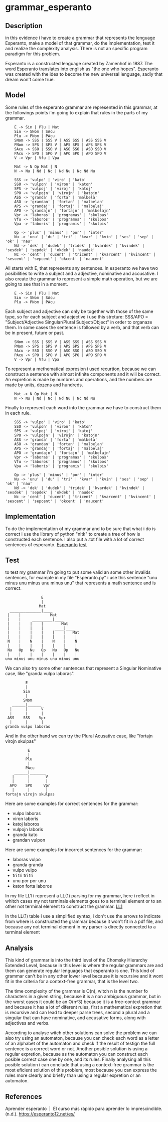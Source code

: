 # grammar_esperanto
## Description
in this evidence i have to create a grammar that represents the lenguage Esperanto, make a model of that grammar, do the implementation, test it and realize the complexity analysis. There is not an specific program paradigm for this problem.

Esperanto is a constructed lenguage created by Zamenhof in 1887. The word Esperanto translates into english as "the one who hopes". Esperanto was created with the idea to become the new universal lenguage, sadly that dream won't come true. 

## Model
Some rules of the esperanto grammar are represented in this grammar, at the followings points i'm going to explain that rules in the parts of my grammar. 
```
    E -> Sin | Plu | Mat
    Sin -> SNom | SAcu
    Plu -> PNom | PAcu
    SNom -> SSS | SSS V | ASS SSS | ASS SSS V
    PNom -> SPS | SPS V | APS SPS | APS SPS V
    SAcu -> SSO | SSO V | ASO SSO | ASO SSO V
    PAcu -> SPO | SPO V | APO SPO | APO SPO V
    V -> Vpr | Vfu | Vpa  

    Mat -> N Op Mat | N
    N -> Nu | Nd | Nc | Nd Nu | Nc Nd Nu

    SSS -> 'vulpo' | 'viro' | 'kato'
    SSO -> 'vulpon' | 'viron' | 'katon'
    SPS -> 'vulpoj' | 'viroj' | 'katoj'
    SPO -> 'vulpojn' | 'virojn' | 'katojn'
    ASS -> 'granda' | 'forta' | 'malbela'
    ASO -> 'grandan' | 'fortan' | 'malbelan'
    APS -> 'grandaj' | 'fortaj' | 'malbelaj'
    APO -> 'grandajn' | 'fortajn' | 'malbelajn'
    Vpr -> 'laboras' | 'programas' | 'skulpas'
    Vfu -> 'laboros' | 'programos' | 'skulpos'
    Vpa -> 'laboris' | 'programis' | 'skulpis'

    Op -> 'plus' | 'minus' | 'por' | 'inter'
    Nu -> 'unu' | 'du' | 'tri' | 'kvar' | 'kvin' | 'ses' | 'sep' | 'ok' | 'nau'
    Nd -> 'dek' | 'dudek' | 'tridek' | 'kvardek' | 'kvindek' | 'sesdek' | 'sepdek' | 'okdek' | 'naudek'
    Nc -> 'cent' | 'ducent' | 'tricent' | 'kvarcent' | 'kvincent' | 'sescent' | 'sepcent' | 'okcent' | 'naucent'
```
All starts with E, that represents any sentences. In esperanto we have two posibilities to write a subject and a adjective, nominative and accusative. I also create the grammar to represent a simple math operation, but we are going to see that in a moment.
``` 
    E -> Sin | Plu | Mat
    Sin -> SNom | SAcu
    Plu -> PNom | PAcu
```
Each subject and adjective can only be together with those of the same type, so for each subject and acjective i use this strcture: SSS/APO = "Subject/Adjective Singular/Plural Subject/Object" in order to organaze them. In some cases the sentence is followed by a verb, and that verb can be in present, future or past.
```
    SNom -> SSS | SSS V | ASS SSS | ASS SSS V
    PNom -> SPS | SPS V | APS SPS | APS SPS V
    SAcu -> SSO | SSO V | ASO SSO | ASO SSO V
    PAcu -> SPO | SPO V | APO SPO | APO SPO V
    V -> Vpr | Vfu | Vpa  
```
To represent a methematical expresion i used recurtion, because we can construct a sentence with almost infinite components and it will be correct. An expretion is made by numbres and operations, and the numbers are made by units, dozens and hundreds. 
```
    Mat -> N Op Mat | N
    N -> Nu | Nd | Nc | Nd Nu | Nc Nd Nu
```
Finally to represent each word into the grammar we have to construct them in each rule. 
```
    SSS -> 'vulpo' | 'viro' | 'kato'
    SSO -> 'vulpon' | 'viron' | 'katon'
    SPS -> 'vulpoj' | 'viroj' | 'katoj'
    SPO -> 'vulpojn' | 'virojn' | 'katojn'
    ASS -> 'granda' | 'forta' | 'malbela'
    ASO -> 'grandan' | 'fortan' | 'malbelan'
    APS -> 'grandaj' | 'fortaj' | 'malbelaj'
    APO -> 'grandajn' | 'fortajn' | 'malbelajn'
    Vpr -> 'laboras' | 'programas' | 'skulpas'
    Vfu -> 'laboros' | 'programos' | 'skulpos'
    Vpa -> 'laboris' | 'programis' | 'skulpis'

    Op -> 'plus' | 'minus' | 'por' | 'inter'
    Nu -> 'unu' | 'du' | 'tri' | 'kvar' | 'kvin' | 'ses' | 'sep' | 'ok' | 'nau'
    Nd -> 'dek' | 'dudek' | 'tridek' | 'kvardek' | 'kvindek' | 'sesdek' | 'sepdek' | 'okdek' | 'naudek'
    Nc -> 'cent' | 'ducent' | 'tricent' | 'kvarcent' | 'kvincent' | 'sescent' | 'sepcent' | 'okcent' | 'naucent'
```
## Implementation
To do the implementation of my grammar and to be sure that what i do is correct i use the library of python "nltk" to create a tree of how is constructed each sentence. I also put a .txt file with a lot of correct sentences of esperanto.
[Esperanto](https://github.com/El3Du4Rd0/grammar_esperanto/blob/main/Esperanto.py)
[test](https://github.com/El3Du4Rd0/grammar_esperanto/blob/main/test.txt)
## Test
to test my grammar i'm going to put some valid an some other invalids sentences, for example in my file "Esperanto.py" i use this sentence "unu minus unu minus unu minus unu" that represents a math sentence and is correct. 
```
                E                
                |                 
               Mat               
  ______________|____             
 |    |             Mat          
 |    |     _________|____        
 |    |    |    |        Mat     
 |    |    |    |     ____|____   
 |    |    |    |    |    |   Mat
 |    |    |    |    |    |    |  
 N    |    N    |    N    |    N 
 |    |    |    |    |    |    |  
 Nu   Op   Nu   Op   Nu   Op   Nu
 |    |    |    |    |    |    |  
unu minus unu minus unu minus unu
```
We can also try some other sentences that represent a Singular Nominative case, like "granda vulpo laboras".
```
         E          
         |           
        Sin         
         |           
        SNom        
   ______|______     
  |      |      V   
  |      |      |    
 ASS    SSS    Vpr  
  |      |      |    
granda vulpo laboras
```
And in the other hand we can try the Plural Acusative case, like "fortajn virojn skulpas"
```
          E           
          |            
         Plu          
          |            
         PAcu         
    ______|_______     
   |      |       V   
   |      |       |    
  APO    SPO     Vpr  
   |      |       |    
fortajn virojn skulpas
```
Here are some examples for correct sentences for the grammar:
- vulpo laboras
- viron laboris
- katoj laboros
- vulpojn laboris
- granda kato
- grandan vulpon

Here are some examples for incorrect sentences for the grammar:
- laboras vulpo
- granda granda
- vulpo vulpo
- tri tri tri tri
- unu por por unu
- katon forta laboros

In my file LL1 i represent a LL(1) parsing for my grammar, here i reflect in whitch cases my not terminals elements goes to a terminal element or to an other not terminal element to construct the grammar.
[LL1](https://github.com/El3Du4Rd0/grammar_esperanto/blob/main/LL1.pdf)

In the LL(1) table i use a simplified syntax, i don't use the arrows to indicate from where is constructed the grammar because it won't fit in a pdf file, and because any not terminal element in my parser is directly connected to a terminal element 
## Analysis
This kind of grammar is into the third level of the Chomsky Hierarchy Extended Level, because in this level is where the regular grammars are and them can generate regular lenguages that esperanto is one. This kind of grammar can't be in any other lower level because it is recursive and it wont fit in the criteria for a context-free grammar, that is the level two.

The time complexity of the grammar is O(n), witch n is the number fo characters in a given string, because it is a non ambiguous grammar, but in the worst cases it could be an O(n^3) because it is a free-context grammar and because it has a lot of diferent rules, first a mathematical expretion that is recursive and can lead to deeper parse trees, second a plural and a singular that can have nominative, and accusative forms, along with adjectives and verbs.

According to analyse witch other solutions can solve the problem we can also try using an automaton, because you can check each word as a letter of an alphabet of the automaton and check if the result of testign the full sentence is a correct word or not. Another posible solution is using a regular expretion, because as the automaton you can construct each posible correct case one by one, and its rules. Finally analysing all this posible solution i can conclude that using a context-free grammar is the most eficient solution of this problem, most because you can express the rules more clearly and briefly than using a regular expretion or an automaton.

## References
Aprender esperanto  |   El curso más rápido para aprender lo imprescindible. (n.d.). https://esperanto12.net/es/ 
